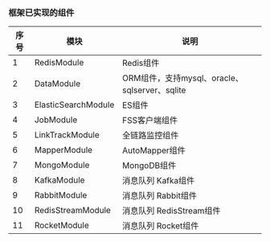### 框架已实现的组件
|  序号   | 模块  | 说明  |
|  ----  | ---- | ---- |
| 1  | RedisModule | Redis组件
| 2  | DataModule | ORM组件，支持mysql、oracle、sqlserver、sqlite
| 3  | ElasticSearchModule | ES组件
| 4  | JobModule | FSS客户端组件
| 5  | LinkTrackModule | 全链路监控组件
| 6  | MapperModule | AutoMapper组件
| 7  | MongoModule | MongoDB组件
| 8  | KafkaModule | 消息队列 Kafka组件
| 9  | RabbitModule | 消息队列 Rabbit组件
| 10  | RedisStreamModule | 消息队列 RedisStream组件
| 11  | RocketModule | 消息队列 Rocket组件